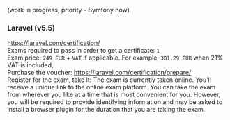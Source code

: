 (work in progress, priority - Symfony now)  

### Laravel (v5.5)
https://laravel.com/certification/  
Exams required to pass in order to get a certificate: `1`  
Exam price: `249 EUR` + `VAT` if applicable. For example, `301.29 EUR` when 21% VAT is included,  
Purchase the voucher: https://laravel.com/certification/prepare/  
Register for the exam, take it: The exam is currently taken online. You’ll receive a unique link to the online exam platform. You can take the exam from wherever you like at a time that is most convenient for you. However, you will be required to provide identifying information and may be asked to install a browser plugin for the duration that you are taking the exam.
